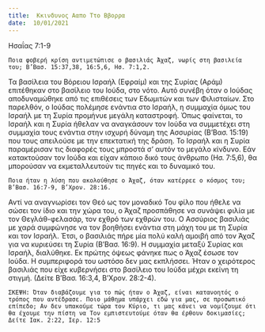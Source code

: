 ```yaml
---
title:  Κκινδυνος Ααπο Ττο Ββορρα
date:  10/01/2021
---
```


Ησαΐας 7:1-9

`Ποια φοβερή κρίση αντιμετώπισε ο βασιλιάς Άχαζ, νωρίς στη βασιλεία του; Β’Βασ. 15:37,38, 16:5,6, Ησ. 7:1,2.`

Τα βασίλεια του Βόρειου Ισραήλ (Εφραίμ) και της Συρίας (Αράμ) επιτέθηκαν στο βασίλειο του Ιούδα, στο νότο. Αυτό συνέβη όταν ο Ιούδας αποδυναμώθηκε από τις επιθέσεις των Εδωμιτών και των Φιλισταίων. Στο παρελθόν, ο Ιούδας πολέμησε ενάντια στο Ισραήλ, η συμμαχία όμως του Ισραήλ με τη Συρία προμήνυε μεγάλη καταστροφή. Όπως φαίνεται, το Ισραήλ και η Συρία ήθελαν να αναγκάσουν τον Ιούδα να συμμετέχει στη συμμαχία τους ενάντια στην ισχυρή δύναμη της Ασσυρίας (Β’Βασ. 15:19) που τους απειλούσε με την επεκτατική της δράση. Το Ισραήλ και η Συρία παραμέρισαν τις διαφορές τους μπροστά σ’ αυτόν το μεγάλο κίνδυνο. Εάν κατακτούσαν τον Ιούδα και είχαν κάποιο δικό τους άνθρωπο (Ησ. 7:5,6), θα μπορούσαν να εκμεταλλευτούν τις πηγές και το δυναμικό του.

`Ποια ήταν η λύση που ακολούθησε ο Άχαζ, όταν κατέρρεε ο κόσμος του; Β’Βασ. 16:7-9, Β’Χρον. 28:16.`

Αντί να αναγνωρίσει τον Θεό ως τον μοναδικό Του φίλο που ήθελε να σώσει τον ίδιο και την χώρα του, ο Άχαζ προσπάθησε να συνάψει φιλία με τον Θεγλάθ-φελασάρ, τον εχθρό των εχθρών του. Ο Ασσύριος βασιλιάς με χαρά συμφώνησε να τον βοηθήσει ενάντια στη μάχη του με τη Συρία και τον Ισραήλ. Έτσι, ο βασιλιάς πήρε μία πολύ καλή αμοιβή από τον Άχαζ για να κυριεύσει τη Συρία (Β’Βασ. 16:9). Η συμμαχία μεταξύ Συρίας και Ισραήλ, διαλύθηκε. Εκ πρώτης όψεως φάνηκε πως ο Άχαζ έσωσε τον Ιούδα. Η συμπεριφορά του ωστόσο δεν μας εκπλήσσει. Ήταν ο χειρότερος βασιλιάς που είχε κυβερνήσει στο βασίλειο του Ιούδα μέχρι εκείνη τη στιγμή. (Δείτε Β’Βασ. 16:3,4, Β’Χρον. 28:2-4).

`ΣΚΕΨΗ: Όταν διαβάζουμε για το πώς ήταν ο Άχαζ, είναι κατανοητός ο τρόπος που αντέδρασε. Ποιο μάθημα υπάρχει εδώ για μας, σε προσωπικό επίπεδο; Αν δεν υπακούμε τώρα τον Κύριο, τι μας κάνει να νομίζουμε ότι θα έχουμε την πίστη να Τον εμπιστευτούμε όταν θα έρθουν δοκιμασίες; Δείτε Ιακ. 2:22, Ιερ. 12:5`